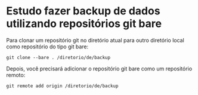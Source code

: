 # Estudo fazer backup de dados utilizando repositórios git bare

Para clonar um repositório git no diretório atual para outro diretório local como repositório do tipo git bare:

```
git clone --bare . /diretorio/de/backup
```

Depois, você precisará adicionar o repositório git bare como um repositório remoto:

```
git remote add origin /diretorio/de/backup
```
